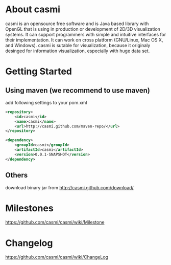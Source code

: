 # About casmi

casmi is an opensource free software and is Java based library with OpenGL that is using in production or development of 2D/3D visualization systems. It can support programmers with simple and intuitive interfaces for their implementation.
It can work on cross platform (GNU/Linux, Mac OS X, and Windows).
casmi is sutable for visualization, because it originaly desinged for information visualization, especially with huge data set.

# Getting Started

## Using maven (we recommend to use maven)
   
   add following settings to your pom.xml

```xml
<repository>
    <id>casmi</id>
    <name>casmi</name>
    <url>http://casmi.github.com/maven-repo/</url>
</repository>
```

```xml
<dependency>
    <groupId>casmi</groupId>
	<artifactId>casmi</artifactId>
	<version>0.0.1-SNAPSHOT</version>
</dependency>
```
   
## Others

download binary jar from http://casmi.github.com/download/

# Milestones
  https://github.com/casmi/casmi/wiki/Milestone

# Changelog
  https://github.com/casmi/casmi/wiki/ChangeLog

